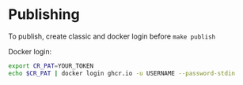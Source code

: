 # Publishing

To publish, create classic and docker login before `make publish`

Docker login:

```bash
export CR_PAT=YOUR_TOKEN
echo $CR_PAT | docker login ghcr.io -u USERNAME --password-stdin
```
